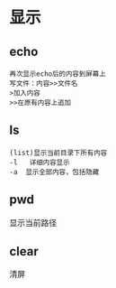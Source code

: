 # 显示

## echo

```
再次显示echo后的内容到屏幕上
写文件：内容>>文件名
>加入内容
>>在原有内容上追加
```

## ls  

```
(list)显示当前目录下所有内容  
-l   详细内容显示  
-a  显示全部内容，包括隐藏
```

## pwd  

显示当前路径

## clear  

清屏
